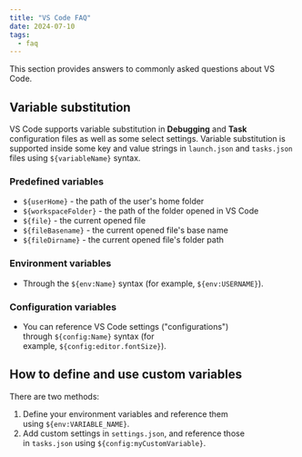 ```yaml
---
title: "VS Code FAQ"
date: 2024-07-10
tags:
  - faq
---
```


This section provides answers to commonly asked questions about VS Code.

## Variable substitution

VS Code supports variable substitution in **Debugging** and **Task** configuration files as well as some select settings. Variable substitution is supported inside some key and value strings in `launch.json` and `tasks.json` files using `${variableName}` syntax.

### Predefined variables

- `${userHome}` - the path of the user's home folder
- `${workspaceFolder}` - the path of the folder opened in VS Code
- `${file}` - the current opened file
- `${fileBasename}` - the current opened file's base name
- `${fileDirname}` - the current opened file's folder path

### Environment variables

- Through the `${env:Name}` syntax (for example, `${env:USERNAME}`).

### Configuration variables

- You can reference VS Code settings ("configurations") through `${config:Name}` syntax (for example, `${config:editor.fontSize}`).

## How to define and use custom variables

There are two methods:

1. Define your environment variables and reference them using `${env:VARIABLE_NAME}`.
2. Add custom settings in `settings.json`, and reference those in `tasks.json` using `${config:myCustomVariable}`.
